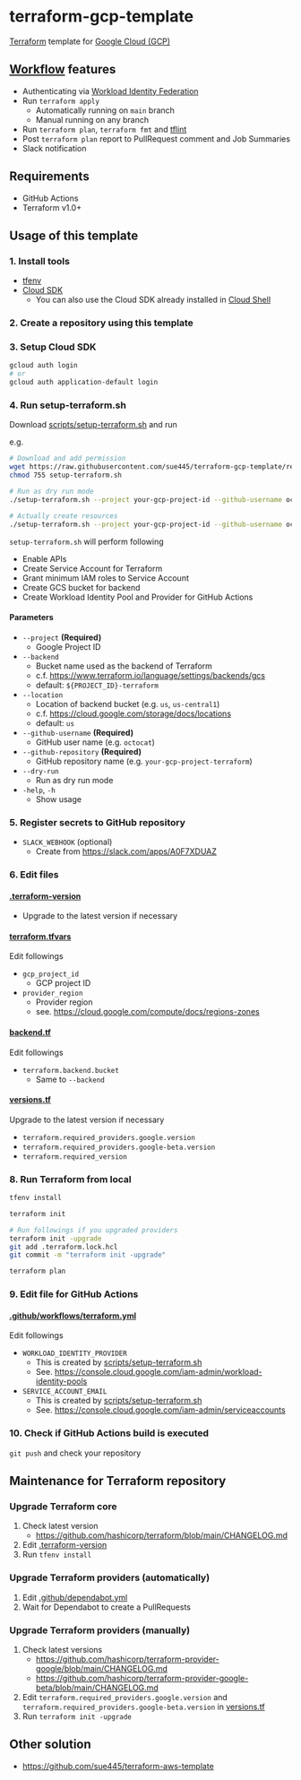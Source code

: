 # terraform-gcp-template
[Terraform](https://www.terraform.io/) template for [Google Cloud (GCP)](https://cloud.google.com/)

## [Workflow](.github/workflows/terraform.yml) features
* Authenticating via [Workload Identity Federation](https://cloud.google.com/iam/docs/configuring-workload-identity-federation#github-actions)
* Run `terraform apply`
  * Automatically running on `main` branch
  * Manual running on any branch
* Run `terraform plan`, `terraform fmt` and [tflint](https://github.com/terraform-linters/tflint)
* Post `terraform plan` report to PullRequest comment and Job Summaries
* Slack notification

## Requirements
* GitHub Actions
* Terraform v1.0+

## Usage of this template
### 1. Install tools
* [tfenv](https://github.com/tfutils/tfenv)
* [Cloud SDK](https://cloud.google.com/sdk/docs/install)
  * You can also use the Cloud SDK already installed in [Cloud Shell](https://cloud.google.com/shell)

### 2. Create a repository using this template

### 3. Setup Cloud SDK
```bash
gcloud auth login
# or
gcloud auth application-default login
```

### 4. Run setup-terraform.sh
Download [scripts/setup-terraform.sh](scripts/setup-terraform.sh) and run

e.g.

```bash
# Download and add permission
wget https://raw.githubusercontent.com/sue445/terraform-gcp-template/refs/heads/main/scripts/setup-terraform.sh
chmod 755 setup-terraform.sh

# Run as dry run mode
./setup-terraform.sh --project your-gcp-project-id --github-username octocat --github-repository your-gcp-project-terraform --dry-run

# Actually create resources
./setup-terraform.sh --project your-gcp-project-id --github-username octocat --github-repository your-gcp-project-terraform
```

`setup-terraform.sh` will perform following

* Enable APIs
* Create Service Account for Terraform
* Grant minimum IAM roles to Service Account
* Create GCS bucket for backend
* Create Workload Identity Pool and Provider for GitHub Actions

#### Parameters
* `--project` **(Required)**
  * Google Project ID
* `--backend` 
  * Bucket name used as the backend of Terraform
  * c.f. https://www.terraform.io/language/settings/backends/gcs
  * default: `${PROJECT_ID}-terraform`
* `--location`
  * Location of backend bucket (e.g. `us`, `us-central1`)
  * c.f. https://cloud.google.com/storage/docs/locations
  * default: `us`
* `--github-username` **(Required)**
  * GitHub user name (e.g. `octocat`)
* `--github-repository` **(Required)**
  * GitHub repository name (e.g. `your-gcp-project-terraform`)
* `--dry-run`
  * Run as dry run mode
* `-help`, `-h`
  * Show usage

### 5. Register secrets to GitHub repository
* `SLACK_WEBHOOK` (optional)
  * Create from https://slack.com/apps/A0F7XDUAZ

### 6. Edit files
#### [.terraform-version](.terraform-version)
* Upgrade to the latest version if necessary

#### [terraform.tfvars](terraform.tfvars)
Edit followings

* `gcp_project_id`
  * GCP project ID
* `provider_region`
  * Provider region
  * see. https://cloud.google.com/compute/docs/regions-zones

#### [backend.tf](backend.tf)
Edit followings

* `terraform.backend.bucket`
  * Same to `--backend`

#### [versions.tf](versions.tf)
Upgrade to the latest version if necessary

* `terraform.required_providers.google.version`
* `terraform.required_providers.google-beta.version`
* `terraform.required_version`

### 8. Run Terraform from local
```bash
tfenv install

terraform init

# Run followings if you upgraded providers
terraform init -upgrade
git add .terraform.lock.hcl
git commit -m "terraform init -upgrade"

terraform plan
```

### 9. Edit file for GitHub Actions
#### [.github/workflows/terraform.yml](.github/workflows/terraform.yml)
Edit followings

* `WORKLOAD_IDENTITY_PROVIDER`
  * This is created by [scripts/setup-terraform.sh](scripts/setup-terraform.sh)
  * See. https://console.cloud.google.com/iam-admin/workload-identity-pools
* `SERVICE_ACCOUNT_EMAIL`
  * This is created by [scripts/setup-terraform.sh](scripts/setup-terraform.sh)
  * See. https://console.cloud.google.com/iam-admin/serviceaccounts

### 10. Check if GitHub Actions build is executed
`git push` and check your repository

## Maintenance for Terraform repository
### Upgrade Terraform core
1. Check latest version
    * https://github.com/hashicorp/terraform/blob/main/CHANGELOG.md
2. Edit [.terraform-version](.terraform-version)
3. Run `tfenv install`

### Upgrade Terraform providers (automatically)
1. Edit [.github/dependabot.yml](.github/dependabot.yml)
2. Wait for Dependabot to create a PullRequests

### Upgrade Terraform providers (manually)
1. Check latest versions
    * https://github.com/hashicorp/terraform-provider-google/blob/main/CHANGELOG.md
    * https://github.com/hashicorp/terraform-provider-google-beta/blob/main/CHANGELOG.md
2. Edit `terraform.required_providers.google.version` and `terraform.required_providers.google-beta.version` in [versions.tf](versions.tf)
3. Run `terraform init -upgrade`

## Other solution
* https://github.com/sue445/terraform-aws-template
